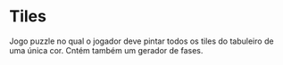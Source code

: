 # Tiles

Jogo puzzle no qual o jogador deve pintar todos os tiles do tabuleiro de uma única cor. 
Cntém também um gerador de fases.
